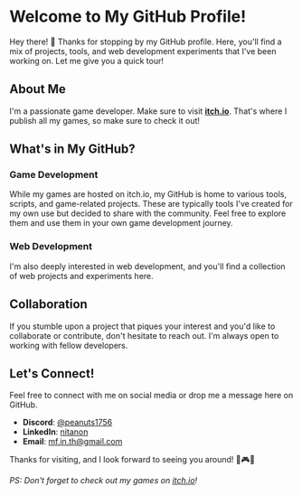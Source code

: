 # Welcome to My GitHub Profile!

Hey there! 👋 Thanks for stopping by my GitHub profile. Here, you'll find a mix of projects, tools, and web development experiments that I've been working on. Let me give you a quick tour!

## About Me

I'm a passionate game developer. Make sure to visit [**itch.io**](https://blue-peanuts.itch.io/). That's where I publish all my games, so make sure to check it out!

## What's in My GitHub?

### Game Development
While my games are hosted on itch.io, my GitHub is home to various tools, scripts, and game-related projects. These are typically tools I've created for my own use but decided to share with the community. Feel free to explore them and use them in your own game development journey.

### Web Development
I'm also deeply interested in web development, and you'll find a collection of web projects and experiments here.

## Collaboration
If you stumble upon a project that piques your interest and you'd like to collaborate or contribute, don't hesitate to reach out. I'm always open to working with fellow developers.

## Let's Connect!
Feel free to connect with me on social media or drop me a message here on GitHub.

- **Discord**: [@peanuts1756](https://discord.com/users/266855750528139266)
- **LinkedIn**: [nitanon](https://www.linkedin.com/in/nitanon/)
- **Email**: [mf.in.th@gmail.com](mailto:mf.in.th@gmail.com)

Thanks for visiting, and I look forward to seeing you around! 🚀🎮🌐

*PS: Don't forget to check out my games on [itch.io](https://blue-peanuts.itch.io/)!*
